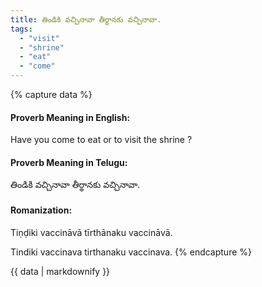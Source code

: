 ```yaml
---
title: తిండికి వచ్చినావా తీర్థానకు వచ్చినావా.
tags:
  - "visit"
  - "shrine"
  - "eat"
  - "come"
---
```


{% capture data %}
#### Proverb Meaning in English:
Have you come to eat or to visit the shrine ?

#### Proverb Meaning in Telugu:
తిండికి వచ్చినావా తీర్థానకు వచ్చినావా.

#### Romanization:
Tiṇḍiki vaccināvā tīrthānaku vaccināvā.

Tindiki vaccinava tirthanaku vaccinava.
{% endcapture %}

{{ data | markdownify }}


